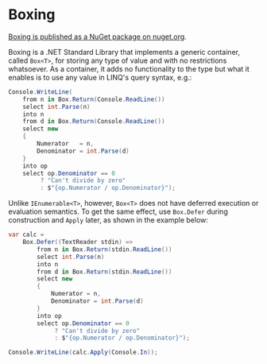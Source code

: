 # Boxing

[Boxing is published as a NuGet package on nuget.org][pkg].

Boxing is a .NET Standard Library that implements a generic container,
called `Box<T>`, for storing any type of value and with no restrictions
whatsoever. As a container, it adds no functionality to the type but what
it enables is to use any value in LINQ's query syntax, e.g.:

```c#
Console.WriteLine(
    from n in Box.Return(Console.ReadLine())
    select int.Parse(n)
    into n
    from d in Box.Return(Console.ReadLine())
    select new
    {
        Numerator   = n,
        Denominator = int.Parse(d)
    }
    into op
    select op.Denominator == 0
         ? "Can't divide by zero"
         : $"{op.Numerator / op.Denominator}");
```

Unlike `IEnumerable<T>`, however, `Box<T>` does not have deferred execution
or evaluation semantics. To get the same effect, use `Box.Defer` during
construction and `Apply` later, as shown in the example below:

```c#
var calc =
    Box.Defer((TextReader stdin) =>
        from n in Box.Return(stdin.ReadLine())
        select int.Parse(n)
        into n
        from d in Box.Return(stdin.ReadLine())
        select new
        {
            Numerator = n,
            Denominator = int.Parse(d)
        }
        into op
        select op.Denominator == 0
             ? "Can't divide by zero"
             : $"{op.Numerator / op.Denominator}");

Console.WriteLine(calc.Apply(Console.In));
```


[pkg]: https://www.nuget.org/packages/Boxing/
